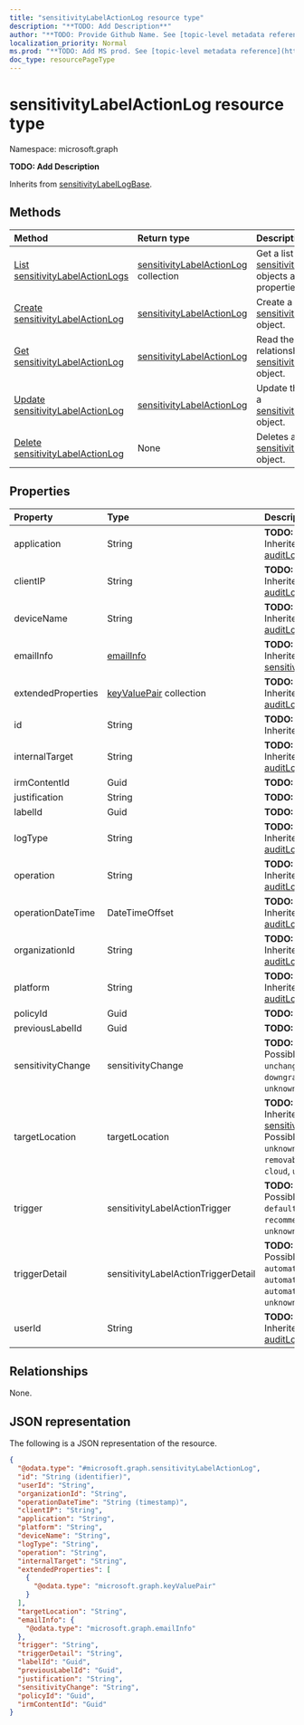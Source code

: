 ```yaml
---
title: "sensitivityLabelActionLog resource type"
description: "**TODO: Add Description**"
author: "**TODO: Provide Github Name. See [topic-level metadata reference](https://msgo.azurewebsites.net/add/document/guidelines/metadata.html#topic-level-metadata)**"
localization_priority: Normal
ms.prod: "**TODO: Add MS prod. See [topic-level metadata reference](https://msgo.azurewebsites.net/add/document/guidelines/metadata.html#topic-level-metadata)**"
doc_type: resourcePageType
---
```


# sensitivityLabelActionLog resource type

Namespace: microsoft.graph

**TODO: Add Description**


Inherits from [sensitivityLabelLogBase](../resources/sensitivitylabellogbase.md).

## Methods
|Method|Return type|Description|
|:---|:---|:---|
|[List sensitivityLabelActionLogs](../api/sensitivitylabelactionlog-list.md)|[sensitivityLabelActionLog](../resources/sensitivitylabelactionlog.md) collection|Get a list of the [sensitivityLabelActionLog](../resources/sensitivitylabelactionlog.md) objects and their properties.|
|[Create sensitivityLabelActionLog](../api/sensitivitylabelactionlog-create.md)|[sensitivityLabelActionLog](../resources/sensitivitylabelactionlog.md)|Create a new [sensitivityLabelActionLog](../resources/sensitivitylabelactionlog.md) object.|
|[Get sensitivityLabelActionLog](../api/sensitivitylabelactionlog-get.md)|[sensitivityLabelActionLog](../resources/sensitivitylabelactionlog.md)|Read the properties and relationships of a [sensitivityLabelActionLog](../resources/sensitivitylabelactionlog.md) object.|
|[Update sensitivityLabelActionLog](../api/sensitivitylabelactionlog-update.md)|[sensitivityLabelActionLog](../resources/sensitivitylabelactionlog.md)|Update the properties of a [sensitivityLabelActionLog](../resources/sensitivitylabelactionlog.md) object.|
|[Delete sensitivityLabelActionLog](../api/sensitivitylabelactionlog-delete.md)|None|Deletes a [sensitivityLabelActionLog](../resources/sensitivitylabelactionlog.md) object.|

## Properties
|Property|Type|Description|
|:---|:---|:---|
|application|String|**TODO: Add Description** Inherited from [auditLogBase](../resources/auditlogbase.md)|
|clientIP|String|**TODO: Add Description** Inherited from [auditLogBase](../resources/auditlogbase.md)|
|deviceName|String|**TODO: Add Description** Inherited from [auditLogBase](../resources/auditlogbase.md)|
|emailInfo|[emailInfo](../resources/emailinfo.md)|**TODO: Add Description** Inherited from [sensitivityLabelLogBase](../resources/sensitivitylabellogbase.md)|
|extendedProperties|[keyValuePair](../resources/synchronization-keyvaluepair.md) collection|**TODO: Add Description** Inherited from [auditLogBase](../resources/auditlogbase.md)|
|id|String|**TODO: Add Description** Inherited from [entity](../resources/entity.md)|
|internalTarget|String|**TODO: Add Description** Inherited from [auditLogBase](../resources/auditlogbase.md)|
|irmContentId|Guid|**TODO: Add Description**|
|justification|String|**TODO: Add Description**|
|labelId|Guid|**TODO: Add Description**|
|logType|String|**TODO: Add Description** Inherited from [auditLogBase](../resources/auditlogbase.md)|
|operation|String|**TODO: Add Description** Inherited from [auditLogBase](../resources/auditlogbase.md)|
|operationDateTime|DateTimeOffset|**TODO: Add Description** Inherited from [auditLogBase](../resources/auditlogbase.md)|
|organizationId|String|**TODO: Add Description** Inherited from [auditLogBase](../resources/auditlogbase.md)|
|platform|String|**TODO: Add Description** Inherited from [auditLogBase](../resources/auditlogbase.md)|
|policyId|Guid|**TODO: Add Description**|
|previousLabelId|Guid|**TODO: Add Description**|
|sensitivityChange|sensitivityChange|**TODO: Add Description**. Possible values are: `unchanged`, `upgraded`, `downgraded`, `unknownFutureValue`.|
|targetLocation|targetLocation|**TODO: Add Description** Inherited from [sensitivityLabelLogBase](../resources/sensitivitylabellogbase.md). Possible values are: `unknown`, `localMedia`, `removableMedia`, `fileshare`, `cloud`, `unknownFutureValue`.|
|trigger|sensitivityLabelActionTrigger|**TODO: Add Description**. Possible values are: `default`, `manual`, `recommended`, `automatic`, `unknownFutureValue`.|
|triggerDetail|sensitivityLabelActionTriggerDetail|**TODO: Add Description**. Possible values are: `none`, `automaticByPolicyMatch`, `automaticByReplyOrForward`, `automaticByHierarchy`, `unknownFutureValue`.|
|userId|String|**TODO: Add Description** Inherited from [auditLogBase](../resources/auditlogbase.md)|

## Relationships
None.

## JSON representation
The following is a JSON representation of the resource.
<!-- {
  "blockType": "resource",
  "keyProperty": "id",
  "@odata.type": "microsoft.graph.sensitivityLabelActionLog",
  "baseType": "microsoft.graph.sensitivityLabelLogBase",
  "openType": false
}
-->
``` json
{
  "@odata.type": "#microsoft.graph.sensitivityLabelActionLog",
  "id": "String (identifier)",
  "userId": "String",
  "organizationId": "String",
  "operationDateTime": "String (timestamp)",
  "clientIP": "String",
  "application": "String",
  "platform": "String",
  "deviceName": "String",
  "logType": "String",
  "operation": "String",
  "internalTarget": "String",
  "extendedProperties": [
    {
      "@odata.type": "microsoft.graph.keyValuePair"
    }
  ],
  "targetLocation": "String",
  "emailInfo": {
    "@odata.type": "microsoft.graph.emailInfo"
  },
  "trigger": "String",
  "triggerDetail": "String",
  "labelId": "Guid",
  "previousLabelId": "Guid",
  "justification": "String",
  "sensitivityChange": "String",
  "policyId": "Guid",
  "irmContentId": "Guid"
}
```

